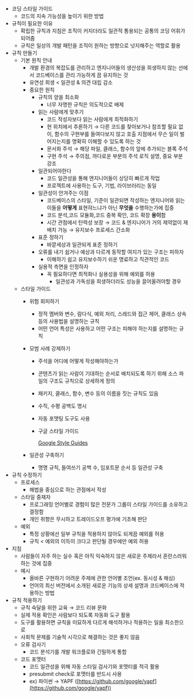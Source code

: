 - 코딩 스타일 가이드
    - 코드의 지속 가능성을 높이기 위한 방법
- 규칙이 필요한 이유
    - 확립한 규칙과 지침은 조직이 커지더라도 일관적 통용되는 공통의 코딩 어휘가 되어줌
    - 규칙은 일상의 개발 패턴을 조직이 원하는 방향으로 넛지해주는 역할로 활용
- 규칙 만들기
    - 기본 원칙 안내
        - 개발 환경의 복잡도를 관리하고 엔지니어들의 생산성을 희생하지 않는 선에서 코드베이스를 관리 가능하게 끔 유지하는 것
        - 유연성 희생 < 일관성 & 의견 대립 감소
        - 중요한 원칙
            - 규칙의 양을 최소화
                - 너무 자명한 규칙은 의도적으로 배제
            - 읽는 사람에게 맞추기
                - 코드 작성자보다 읽는 사람에게 최적화하기
                - 현 위치에서 추론하기 → 다른 코드를 찾아보거나 참조할 필요 없이, 함수의 구현부를 들여다보지 않고 호출 지점에서 무슨 일이 벌어지는지를 명확히 이해할 수 있도록 하는 것
                - 문서화 주석 → 해당 파일, 클래스, 함수의 앞에 추가되는 블록 주석
                - 구현 주석 → 주의점, 까다로운 부분의 주석 로직 설명, 중요 부분 강조
            - 일관되어야한다
                - 코드 일관성을 통해 엔지니어들이 상당히 빠르게 작업
                - 프로젝트에 사용하는 도구, 기법, 라이브러리는 동일
            - 일관성이 안겨주는 이점
                - 코드베이스의 스타일, 기준이 일관되면 작성하는 엔지니어와 읽는 이들을 **어떻게** 표현햐느냐가 아닌 **무엇을** 수행하는가에 집중
                - 코드 분석,코드 모듈화,코드 중복 확인, 코드 확장 **용이**함
                - 시간 관점에서 탄력성 보장 → 코드 & 엔지니어가 거의 제약없이 재배치 가능 → 유지보수 프로세스 간소화
            - 표준 정하기
                - 바깥세상과 일관되게 표준 정하기
            - 오류를 내기 쉽거나 예상과 다르게 동작할 여지가 있는 구조는 피하자
                - 이해하기 쉽고 유지보수하기 쉬운 명료하고 직관적인 코드
            - 실용적 측면을 인정하자
                - 꼭 필요하다면 최적화나 실용성을 위해 예외를 허용
                    - 일관성과 가독성을 희생하더라도 성능을 끌어올려야할 경우
    - 스타일 가이드
        - 위험 회피하기
            
            - 정적 멤버와 변수, 람다식, 예외 처리, 스레드와 접근 제어, 클래스 상속 등의 사용법을 설명하는 규칙
            - 어떤 언어 특성은 사용하고 어떤 구조는 피해야 하는지를 설명하는 규칙
        - 모범 사례 강제하기
            
            - 주석을 어디에 어떻게 작성해야하는가
                
            - 콘텐츠가 읽는 사람이 기대하는 순서로 배치되도록 하기 위해 소스 파일의 구조도 규칙으로 상세하게 정의
                
            - 패키지, 클래스, 함수, 변수 등의 이름을 짓는 규칙도 있음
                
            - 수직, 수평 공백도 명시
                
            - 자동 포맷팅 도구도 사용
                
            - 구글 스타일 가이드
                
                [Google Style Guides](https://google.github.io/styleguide/)
                
        - 일관성 구축하기
            
            - 명명 규칙, 들여쓰기 공백 수, 임포트문 순서 등 일관성 구축
- 규칙 수정하기
    - 프로세스
        - 해법을 중심으로 하는 관점에서 작성
    - 스타일 중재자
        - 프로그래밍 언어별로 경험이 많은 전문가 그룹이 스타일 가이드를 소유하고 결정함
        - 개인 취향은 무시하고 트레이드오프 평가에 기초해 판단
    - 예외
        - 특정 상황에선 일부 규칙을 적용하지 않아도 되게끔 예외를 허용
        - 규칙 < 예외의 이득이 크다고 판단될 경우에만 예외 허용
- 지침
    - 사람들이 자주 하는 실수 혹은 아직 익숙하지 않은 새로운 주제라서 혼란스러워 하는 것에 집중
    - 예시
        - 올바른 구현하기 어려운 주제에 관한 언어별 조언(ex. 동시성 & 해싱)
        - 언어의 최신 버전에서 소개된 새로운 기능의 상세 설명과 코드베이스에 적용하는 방법
- 규칙 적용하기
    - 규칙 숙달을 위한 교육 → 코드 리뷰 문화
    - 실제 적용 확인은 사람보다 되도록 자동화 도구 활용
    - 도구를 활용하면 규칙을 미묘하게 다르게 해석하거나 적용하는 일을 최소한으로
    - 사회적 문제를 기술적 시각으로 해결하는 것은 좋지 않음
    - 오류 검사기
        - 코드 분석기를 개발 워크플로와 긴밀하게 통합
    - 코드 포맷터
        - 코드 일관성을 위해 자동 스타일 검사기와 포맷터를 적극 활용
        - presubmit check로 포맷터를 반드시 사용
        - ex) 파이썬 → YAPF ([https://github.com/google/yapf](https://github.com/google/yapf))